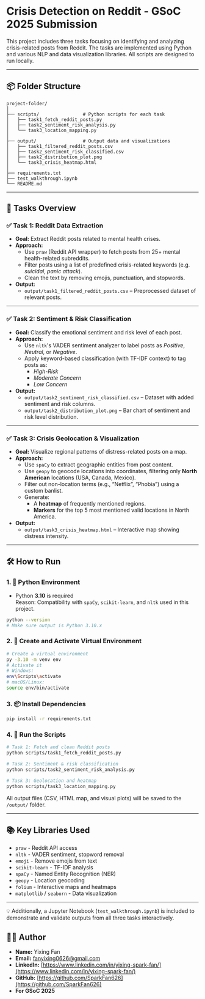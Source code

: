 # Crisis Detection on Reddit - GSoC 2025 Submission

This project includes three tasks focusing on identifying and analyzing crisis-related posts from Reddit. The tasks are implemented using Python and various NLP and data visualization libraries. All scripts are designed to run locally.

---

## 📦 Folder Structure

```
project-folder/
│
├── scripts/                # Python scripts for each task
│   ├── task1_fetch_reddit_posts.py
│   ├── task2_sentiment_risk_analysis.py
│   └── task3_location_mapping.py
│
├── output/                 # Output data and visualizations
│   ├── task1_filtered_reddit_posts.csv
│   ├── task2_sentiment_risk_classified.csv
│   ├── task2_distribution_plot.png
│   └── task3_crisis_heatmap.html
│
├── requirements.txt
├── test_walkthrough.ipynb
└── README.md
```

---

## 📌 Tasks Overview

### ✅ Task 1: Reddit Data Extraction

- **Goal:** Extract Reddit posts related to mental health crises.
- **Approach:**
  - Use `praw` (Reddit API wrapper) to fetch posts from 25+ mental health-related subreddits.
  - Filter posts using a list of predefined crisis-related keywords (e.g. *suicidal*, *panic attack*).
  - Clean the text by removing emojis, punctuation, and stopwords.
- **Output:**
  - `output/task1_filtered_reddit_posts.csv` – Preprocessed dataset of relevant posts.

---

### ✅ Task 2: Sentiment & Risk Classification

- **Goal:** Classify the emotional sentiment and risk level of each post.
- **Approach:**
  - Use `nltk`'s VADER sentiment analyzer to label posts as *Positive*, *Neutral*, or *Negative*.
  - Apply keyword-based classification (with TF-IDF context) to tag posts as:
    - *High-Risk*
    - *Moderate Concern*
    - *Low Concern*
- **Output:**
  - `output/task2_sentiment_risk_classified.csv` – Dataset with added sentiment and risk columns.
  - `output/task2_distribution_plot.png` – Bar chart of sentiment and risk level distribution.

---

### ✅ Task 3: Crisis Geolocation & Visualization

- **Goal:** Visualize regional patterns of distress-related posts on a map.
- **Approach:**
  - Use `spaCy` to extract geographic entities from post content.
  - Use `geopy` to geocode locations into coordinates, filtering only **North American** locations (USA, Canada, Mexico).
  - Filter out non-location terms (e.g., “Netflix”, “Phobia”) using a custom banlist.
  - Generate:
    - A **heatmap** of frequently mentioned regions.
    - **Markers** for the top 5 most mentioned valid locations in North America.
- **Output:**
  - `output/task3_crisis_heatmap.html` – Interactive map showing distress intensity.

---

## 🛠️ How to Run

### 1. 🐍 Python Environment

- Python **3.10** is required  
  Reason: Compatibility with `spaCy`, `scikit-learn`, and `nltk` used in this project.

```bash
python --version
# Make sure output is Python 3.10.x
```

### 2. 🧪 Create and Activate Virtual Environment

```bash
# Create a virtual environment
py -3.10 -m venv env
# Activate it
# Windows:
env\Scripts\activate
# macOS/Linux:
source env/bin/activate
```

### 3. 📦 Install Dependencies

```bash
pip install -r requirements.txt
```

### 4. 🚀 Run the Scripts

```bash
# Task 1: Fetch and clean Reddit posts
python scripts/task1_fetch_reddit_posts.py

# Task 2: Sentiment & risk classification
python scripts/task2_sentiment_risk_analysis.py

# Task 3: Geolocation and heatmap
python scripts/task3_location_mapping.py
```

All output files (CSV, HTML map, and visual plots) will be saved to the `/output/` folder.

---

## 📚 Key Libraries Used

- `praw` - Reddit API access  
- `nltk` - VADER sentiment, stopword removal  
- `emoji` - Remove emojis from text  
- `scikit-learn` - TF-IDF analysis  
- `spaCy` - Named Entity Recognition (NER)  
- `geopy` - Location geocoding  
- `folium` - Interactive maps and heatmaps  
- `matplotlib` / `seaborn` - Data visualization

---

💡 Additionally, a Jupyter Notebook (`test_walkthrough.ipynb`) is included to demonstrate and validate outputs from all three tasks interactively.
## 👨‍💻 Author

- **Name:** Yixing Fan
- **Email:** fanyixing0626@gmail.com  
- **LinkedIn:** [https://www.linkedin.com/in/yixing-spark-fan/](https://www.linkedin.com/in/yixing-spark-fan/)  
- **GitHub:** [https://github.com/SparkFan626](https://github.com/SparkFan626)
- **For GSoC 2025**
